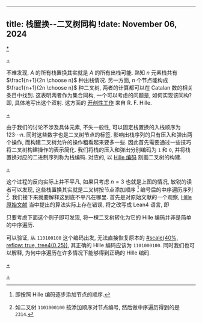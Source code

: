 
---
title: 栈置换--二叉树同构
!date: November 06, 2024
---

[*](/data-structure/stack-permutation-0003.typ#:shared)

[+](/data-structure/stack-permutation.md#:embed)

不难发现, $A$ 的所有栈置换其实就是 $A$ 的所有出栈可能. 熟知 $n$ 元素栈共有 $\frac1{n+1}{2n \choose n}$ 种出栈情况. 另一方面, $n$ 个节点能构成 $\frac1{n+1}{2n \choose n}$ 种二叉树, 两者的计算都可以在 Catalan 数的相关条目中找到. 这表明两者作为集合同构, 一个可以考虑的问题是, 如何实现该同构? 即, 具体地写出这个双射. 这方面的 [开创性工作](/bib/hille1982stack.md) 来自 R. F. Hille. 

[+](/data-structure/hille-encode.md#:embed)

由于我们的讨论不涉及具体元素, 不失一般性, 可以固定栈置换的入栈顺序为 $123\cdots n$. 同时这些数字也是二叉树节点的标签. 影响出栈序列的只有压入和弹出两个操作, 而构建二叉树允许的操作粗看起来要多一些. 因此首先需要通过一些技巧将二叉树构建操作的表示简化. 我们将栈的压入和弹出分别编码为 `1` 和 `0`, 并将栈置换对应的二进制序列称为栈编码. 对应的, 以 [Hille 编码](/data-structure/hille-encode.md) 刻画二叉树的构建. 

[+](/data-structure/stack-permutation-000A.md#:embed)

这个过程的反向实际上并不平凡, 如果只考虑 $n=3$ 也就是上图的情况, 敏锐的读者可以发现, 这些栈置换其实就是二叉树按节点添加顺序 [^hille-order] 编号后的中序遍历序列 [^inorder-sequence]. 我们接下来就要解释这到底不平凡在哪里. 首先是对原始文献的一个观察, [Hille 原始文献](/bib/hille1982stack.md) 当中提出的算法实际上存在错误, 将之改写成 Lean4 语言, 即

[](/data-structure/stack-permutation-0002.typ#:block)

只要考虑下面这个例子即可发现, 将一棵二叉树转化为它的 Hille 编码并非是简单的中序遍历. 

[](/data-structure/stack-permutation-0003.typ#:block)

可以验证, 从 `110100100` 这个编码出发, 无法直接恢复原本的 [#scale(40%, reflow: true, tree4(0.25))](inline-1pt-1pt), 其正确的 Hille 编码应该为 `1101000100`. 同时我们也可以解释, 为何中序遍历在许多情况下能够得到正确的 Hille 编码.

[+](/data-structure/stack-permutation-000B.md#:embed)

[+](/data-structure/stack-permutation-000D.md#:embed)

[^hille-order]: 即按照 Hille 编码逐步添加节点的顺序. 

[^inorder-sequence]: 如二叉树 `1101000100` 按添加顺序对节点编号, 然后做中序遍历得到的是 `2314`. 
